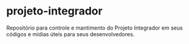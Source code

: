 # projeto-integrador
Repositório para controle e mantimento do Projeto Integrador em seus códigos e mídias úteis para seus desenvolvedores.
